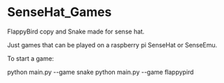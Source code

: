 # SenseHat_Games
FlappyBird copy and Snake made for sense hat.

Just games that can be played on a raspberry pi SenseHat or SenseEmu.

To start a game:

python main.py --game snake
python main.py --game flappypird
